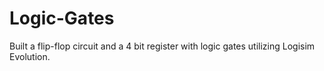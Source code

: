 # Logic-Gates
Built a flip-flop circuit and a 4 bit register with logic gates utilizing Logisim Evolution.
